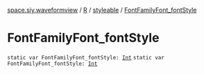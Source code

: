 [space.siy.waveformview](../../index.md) / [R](../index.md) / [styleable](index.md) / [FontFamilyFont_fontStyle](./-font-family-font_font-style.md)

# FontFamilyFont_fontStyle

`static var FontFamilyFont_fontStyle: `[`Int`](https://kotlinlang.org/api/latest/jvm/stdlib/kotlin/-int/index.html)
`static var FontFamilyFont_fontStyle: `[`Int`](https://kotlinlang.org/api/latest/jvm/stdlib/kotlin/-int/index.html)